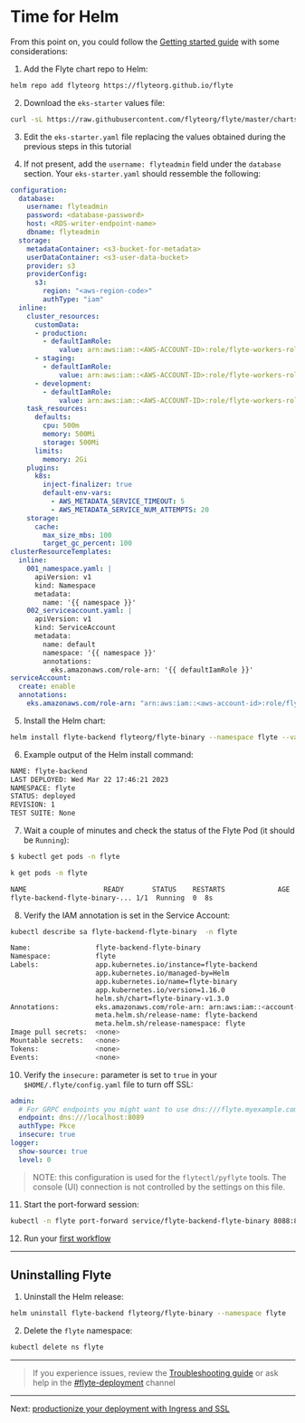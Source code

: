 # Time for Helm
From this point on, you could follow the [Getting started guide](https://docs.flyte.org/en/latest/deployment/deployment/cloud_simple.html) with some considerations:

1. Add the Flyte chart repo to Helm:

```bash
helm repo add flyteorg https://flyteorg.github.io/flyte
```

2. Download the `eks-starter` values file:
```bash
curl -sL https://raw.githubusercontent.com/flyteorg/flyte/master/charts/flyte-binary/eks-starter.yaml > eks-starter.yaml
```
3. Edit the `eks-starter.yaml` file replacing the values obtained during the previous steps in this tutorial

4. If not present, add the `username: flyteadmin` field under the `database` section. Your `eks-starter.yaml` should ressemble the following:

```yaml
configuration:
  database:
    username: flyteadmin
    password: <database-password>
    host: <RDS-writer-endpoint-name>
    dbname: flyteadmin  
  storage:
    metadataContainer: <s3-bucket-for-metadata>
    userDataContainer: <s3-user-data-bucket>
    provider: s3
    providerConfig:
      s3:
        region: "<aws-region-code>"
        authType: "iam"
  inline:
    cluster_resources:
      customData:
      - production:
        - defaultIamRole:
            value: arn:aws:iam::<AWS-ACCOUNT-ID>:role/flyte-workers-role
      - staging:
        - defaultIamRole:
            value: arn:aws:iam::<AWS-ACCOUNT-ID>:role/flyte-workers-role
      - development:
        - defaultIamRole:
            value: arn:aws:iam::<AWS-ACCOUNT-ID>:role/flyte-workers-role
    task_resources:
      defaults:
        cpu: 500m
        memory: 500Mi
        storage: 500Mi
      limits:
        memory: 2Gi
    plugins:
      k8s:
        inject-finalizer: true
        default-env-vars:
          - AWS_METADATA_SERVICE_TIMEOUT: 5
          - AWS_METADATA_SERVICE_NUM_ATTEMPTS: 20
    storage:
      cache:
        max_size_mbs: 100
        target_gc_percent: 100
clusterResourceTemplates:
  inline:
    001_namespace.yaml: |
      apiVersion: v1
      kind: Namespace
      metadata:
        name: '{{ namespace }}'
    002_serviceaccount.yaml: |
      apiVersion: v1
      kind: ServiceAccount
      metadata:
        name: default
        namespace: '{{ namespace }}'
        annotations:
          eks.amazonaws.com/role-arn: '{{ defaultIamRole }}'
serviceAccount:
  create: enable
  annotations:
    eks.amazonaws.com/role-arn: "arn:aws:iam::<aws-account-id>:role/flyte-system-role"
```

5. Install the Helm chart:
```bash
helm install flyte-backend flyteorg/flyte-binary --namespace flyte --values eks-starter.yaml --create-namespace
```

6. Example output of the Helm install command:
```bash
NAME: flyte-backend
LAST DEPLOYED: Wed Mar 22 17:46:21 2023
NAMESPACE: flyte
STATUS: deployed
REVISION: 1
TEST SUITE: None
```
7. Wait a couple of minutes and check the status of the Flyte Pod (it should be `Running`):
```bash
$ kubectl get pods -n flyte

k get pods -n flyte

NAME                   READY       STATUS    RESTARTS             AGE
flyte-backend-flyte-binary-... 1/1  Running  0  8s
```

8. Verify the IAM annotation is set in the Service Account:
```bash
kubectl describe sa flyte-backend-flyte-binary  -n flyte

Name:                flyte-backend-flyte-binary
Namespace:           flyte
Labels:              app.kubernetes.io/instance=flyte-backend
                     app.kubernetes.io/managed-by=Helm
                     app.kubernetes.io/name=flyte-binary
                     app.kubernetes.io/version=1.16.0
                     helm.sh/chart=flyte-binary-v1.3.0
Annotations:         eks.amazonaws.com/role-arn: arn:aws:iam::<account-id>:role/flyte-system-role
                     meta.helm.sh/release-name: flyte-backend
                     meta.helm.sh/release-namespace: flyte
Image pull secrets:  <none>
Mountable secrets:   <none>
Tokens:              <none>
Events:              <none>
```

10. Verify the `insecure:` parameter is set to `true` in your `$HOME/.flyte/config.yaml` file to turn off SSL:
```yaml
admin:
  # For GRPC endpoints you might want to use dns:///flyte.myexample.com
  endpoint: dns:///localhost:8089
  authType: Pkce
  insecure: true
logger:
  show-source: true
  level: 0
```
>NOTE: this configuration is used for the `flytectl/pyflyte` tools. The console (UI) connection is not controlled by the settings on this file.

11. Start the port-forward session:

```bash
kubectl -n flyte port-forward service/flyte-backend-flyte-binary 8088:8088 8089:8089
```

12. Run your [first workflow](https://docs.flyte.org/en/latest/deployment/deployment/cloud_simple.html#test-workflow)
____

## Uninstalling Flyte

1. Uninstall the Helm release:
```bash
helm uninstall flyte-backend flyteorg/flyte-binary --namespace flyte
```
2. Delete the `flyte` namespace:
```bash
kubectl delete ns flyte
```
_____
> If you experience issues, review the [Troubleshooting guide](https://docs.flyte.org/en/latest/community/troubleshoot.html) or ask help in the [#flyte-deployment](https://flyte-org.slack.com/archives/C01P3B761A6) channel

___
Next: [productionize your deployment with Ingress and SSL](06-intro-to-ingress.md)